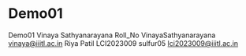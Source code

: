 # Demo01
Demo01
Vinaya Sathyanarayana Roll_No VinayaSathyanarayana vinaya@iiitl.ac.in 
Riya Patil LCI2023009 sulfur05 lci2023009@iiitl.ac.in